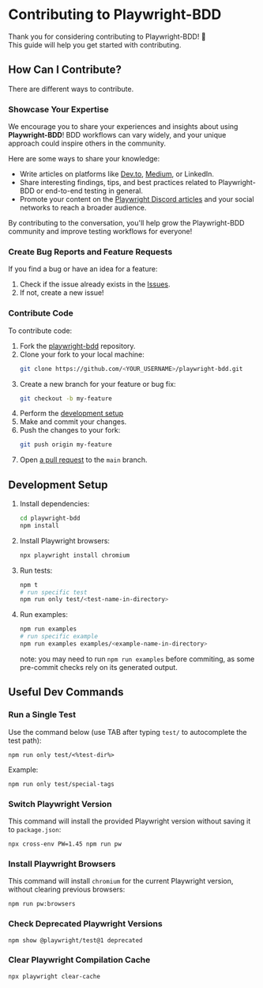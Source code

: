# Contributing to Playwright-BDD

Thank you for considering contributing to Playwright-BDD! 🎉  
This guide will help you get started with contributing.

## How Can I Contribute?

There are different ways to contribute.

### Showcase Your Expertise

We encourage you to share your experiences and insights about using **Playwright-BDD**! BDD workflows can vary widely, and your unique approach could inspire others in the community.  

Here are some ways to share your knowledge:  
- Write articles on platforms like [Dev.to](https://dev.to), [Medium](https://medium.com), or LinkedIn.  
- Share interesting findings, tips, and best practices related to Playwright-BDD or end-to-end testing in general.  
- Promote your content on the [Playwright Discord articles](https://discord.com/channels/807756831384403968/1065556692357619793) and your social networks to reach a broader audience.  

By contributing to the conversation, you'll help grow the Playwright-BDD community and improve testing workflows for everyone!

### Create Bug Reports and Feature Requests 
If you find a bug or have an idea for a feature:
1. Check if the issue already exists in the [Issues](https://github.com/vitalets/playwright-bdd/issues).
2. If not, create a new issue!

### Contribute Code

To contribute code:
1. Fork the [playwright-bdd](https://github.com/vitalets/playwright-bdd) repository.
2. Clone your fork to your local machine:
    ```bash
    git clone https://github.com/<YOUR_USERNAME>/playwright-bdd.git
    ```
3. Create a new branch for your feature or bug fix:
    ```bash
    git checkout -b my-feature
    ```
4. Perform the [development setup](#development-setup)
5. Make and commit your changes.
6. Push the changes to your fork:
    ```bash
    git push origin my-feature
    ```
7. Open [a pull request](https://github.com/vitalets/playwright-bdd/pulls) to the `main` branch.

## Development Setup

1. Install dependencies:
    ```sh
    cd playwright-bdd
    npm install
    ```
2. Install Playwright browsers:
    ```sh
    npx playwright install chromium
    ```
3. Run tests:
    ```sh
    npm t
    # run specific test
    npm run only test/<test-name-in-directory>
    ```
4. Run examples:
    ```sh
    npm run examples
    # run specific example
    npm run examples examples/<example-name-in-directory>
    ```
    note: you may need to run `npm run examples` before commiting, as some pre-commit checks rely on its generated output.

## Useful Dev Commands

### Run a Single Test 
Use the command below (use TAB after typing `test/` to autocomplete the test path):
```
npm run only test/<%test-dir%>
```
Example:
```
npm run only test/special-tags
```

### Switch Playwright Version
This command will install the provided Playwright version without saving it to `package.json`:
```
npx cross-env PW=1.45 npm run pw
```

### Install Playwright Browsers
This command will install `chromium` for the current Playwright version, without clearing previous browsers:
```
npm run pw:browsers
```

### Check Deprecated Playwright Versions
```
npm show @playwright/test@1 deprecated
```

### Clear Playwright Compilation Cache
```
npx playwright clear-cache
```